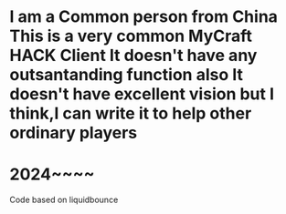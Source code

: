 I am a Common person from China
This is a very common MyCraft HACK Client
It doesn't have any outsantanding function
also
It doesn't have excellent vision
but I think,I can write it to help other ordinary players
==========================================================
2024~~~~
==========================================================
Code based on liquidbounce
